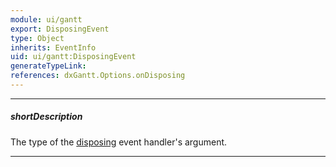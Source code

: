 ```yaml
---
module: ui/gantt
export: DisposingEvent
type: Object
inherits: EventInfo
uid: ui/gantt:DisposingEvent
generateTypeLink: 
references: dxGantt.Options.onDisposing
---
```

---
##### shortDescription
The type of the [disposing]({basewidgetpath}/Events/#disposing) event handler's argument.

---
<!-- Description goes here -->